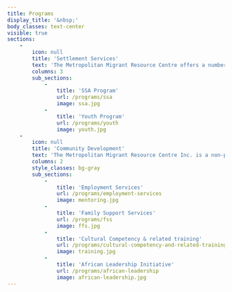 ```yaml
---
title: Programs
display_title: '&nbsp;'
body_classes: text-center
visible: true
sections:
    -
        icon: null
        title: 'Settlement Services'
        text: 'The Metropolitan Migrant Resource Centre offers a number of programs to assist with settling in a new home in Australia.'
        columns: 3
        sub_sections:
            -
                title: 'SSA Program'
                url: /programs/ssa
                image: ssa.jpg
            -
                title: 'Youth Program'
                url: /programs/youth
                image: youth.jpg
    -
        icon: null
        title: 'Community Development'
        text: 'The Metropolitan Migrant Resource Centre Inc. is a non-profit organisation based in Mirrabooka which provides services across the metropolitan area.'
        columns: 2
        style_classes: bg-gray
        sub_sections:
            -
                title: 'Employment Services'
                url: /programs/employment-services
                image: mentoring.jpg
            -
                title: 'Family Support Services'
                url: /programs/fss
                image: ffs.jpg
            -
                title: 'Cultural Competency & related training'
                url: /programs/cultural-competency-and-related-training
                image: training.jpg
            -
                title: 'African Leadership Initiative'
                url: /programs/african-leadership
                image: african-leadership.jpg
---
```


